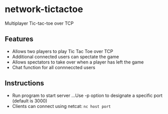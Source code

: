 # network-tictactoe
Multiplayer Tic-tac-toe over TCP

## Features
* Allows two players to play Tic Tac Toe over TCP
* Additional connected users can spectate the game
* Allows spectators to take over when a player has left the game
* Chat function for all connneccted users

## Instructions
* Run program to start server
...Use -p option to designate a specific port (default is 3000)
* Clients can connect using netcat: `nc host port`

